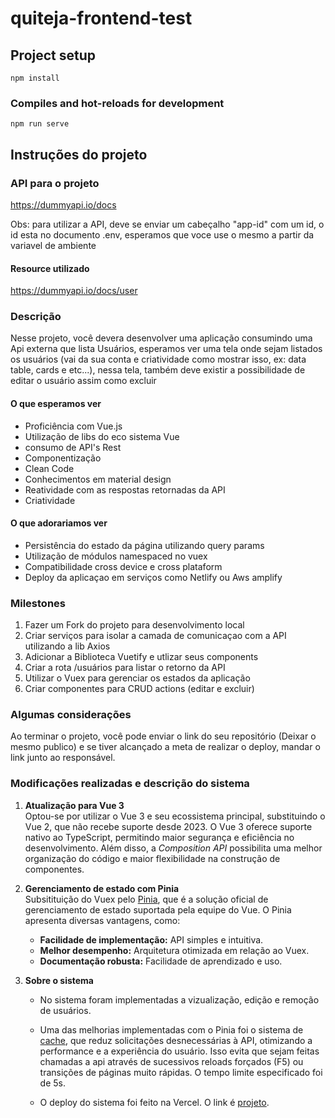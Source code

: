 # quiteja-frontend-test

## Project setup

```
npm install
```

### Compiles and hot-reloads for development

```
npm run serve
```

## Instruções do projeto

### API para o projeto

https://dummyapi.io/docs

Obs: para utilizar a API, deve se enviar um cabeçalho "app-id" com um id, o id esta no documento .env, esperamos que voce use o mesmo a partir da variavel de ambiente

#### Resource utilizado

https://dummyapi.io/docs/user

### Descrição

Nesse projeto, você devera desenvolver uma aplicação consumindo uma Api externa que lista Usuários, esperamos ver uma tela onde sejam listados os usuários (vai da sua conta e criatividade como mostrar isso, ex: data table, cards e etc...), nessa tela, também deve existir a possibilidade de editar o usuário assim como excluir

#### O que esperamos ver

- Proficiência com Vue.js
- Utilização de libs do eco sistema Vue
- consumo de API's Rest
- Componentização
- Clean Code
- Conhecimentos em material design
- Reatividade com as respostas retornadas da API
- Criatividade

#### O que adorariamos ver

- Persistência do estado da página utilizando query params
- Utilização de módulos namespaced no vuex
- Compatibilidade cross device e cross plataform
- Deploy da aplicaçao em serviços como Netlify ou Aws amplify

### Milestones

1. Fazer um Fork do projeto para desenvolvimento local
2. Criar serviços para isolar a camada de comunicaçao com a API utilizando a lib Axios
3. Adicionar a Biblioteca Vuetify e utlizar seus components
4. Criar a rota /usuários para listar o retorno da API
5. Utilizar o Vuex para gerenciar os estados da aplicação
6. Criar componentes para CRUD actions (editar e excluir)

### Algumas considerações

Ao terminar o projeto, você pode enviar o link do seu repositório (Deixar o mesmo publico) e se tiver alcançado a meta de realizar o deploy, mandar o link junto ao responsável.

### Modificações realizadas e descrição do sistema

1. **Atualização para Vue 3**  
   Optou-se por utilizar o Vue 3 e seu ecossistema principal, substituindo o Vue 2, que não recebe suporte desde 2023. O Vue 3 oferece suporte nativo ao TypeScript, permitindo maior segurança e eficiência no desenvolvimento. Além disso, a _Composition API_ possibilita uma melhor organização do código e maior flexibilidade na construção de componentes.

2. **Gerenciamento de estado com Pinia**  
   Subsitituição do Vuex pelo [Pinia](https://pinia.vuejs.org/), que é a solução oficial de gerenciamento de estado suportada pela equipe do Vue. O Pinia apresenta diversas vantagens, como:

   - **Facilidade de implementação:** API simples e intuitiva.
   - **Melhor desempenho:** Arquitetura otimizada em relação ao Vuex.
   - **Documentação robusta:** Facilidade de aprendizado e uso.

3. **Sobre o sistema**

   - No sistema foram implementadas a vizualização, edição e remoção de usuários.

   - Uma das melhorias implementadas com o Pinia foi o sistema de [cache](src/store/cache.ts), que reduz solicitações desnecessárias à API, otimizando a performance e a experiência do usuário. Isso evita que sejam feitas chamadas a api através de sucessivos reloads forçados (F5) ou transições de páginas muito rápidas. O tempo limite especificado foi de 5s.

   - O deploy do sistema foi feito na Vercel. O link é [projeto](https://vercel.com/emersonleites-projects/quiteja-frontend-test/).
